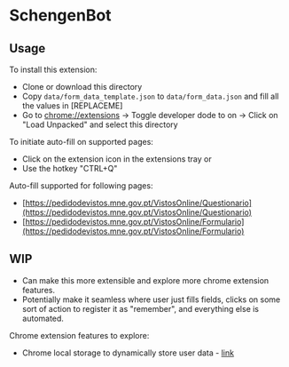# SchengenBot

## Usage

To install this extension:
- Clone or download this directory
- Copy `data/form_data_template.json` to `data/form_data.json` and fill all the values in [REPLACEME]
- Go to [chrome://extensions](chrome://extensions) -> Toggle developer dode to on -> Click on "Load Unpacked" and select this directory

To initiate auto-fill on supported pages:
- Click on the extension icon in the extensions tray or
- Use the hotkey "CTRL+Q"

Auto-fill supported for following pages:
- [https://pedidodevistos.mne.gov.pt/VistosOnline/Questionario](https://pedidodevistos.mne.gov.pt/VistosOnline/Questionario)
- [https://pedidodevistos.mne.gov.pt/VistosOnline/Formulario](https://pedidodevistos.mne.gov.pt/VistosOnline/Formulario)

## WIP 

- Can make this more extensible and explore more chrome extension features.
- Potentially make it seamless where user just fills fields, clicks on some sort of action to register it as "remember", and everything else is automated.

Chrome extension features to explore:
- Chrome local storage to dynamically store user data - [link](https://developer.chrome.com/docs/extensions/reference/api/storage)
